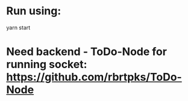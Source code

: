 # Run using:
yarn start

# Need backend - ToDo-Node for running socket: https://github.com/rbrtpks/ToDo-Node